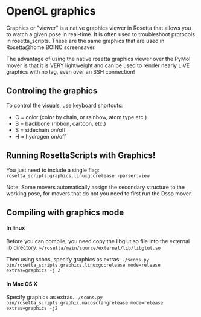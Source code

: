 OpenGL graphics
=====
Graphics or "viewer" is a native graphics viewer in Rosetta that allows you to watch a given pose in real-time. It is often used to troubleshoot protocols in rosetta_scripts. These are the same graphics that are used in Rosetta@home BOINC screensaver. 

The advantage of using the native rosetta graphics viewer over the PyMol mover is that it is VERY lightweight and can be used to render nearly LIVE graphics with no lag, even over an SSH connection!

## Controling the graphics
To control the visuals, use keyboard shortcuts:
* C = color (color by chain, or rainbow, atom type etc.)
* B = backbone (ribbon, cartoon, etc.)
* S = sidechain on/off
* H = hydrogen on/off

## Running RosettaScripts with Graphics!
You just need to include a single flag:
`rosetta_scripts.graphics.linuxgccrelease -parser:view`

Note: Some movers automatically assign the secondary structure to the working pose, for movers that do not you need to first run the Dssp mover.

## Compiling with graphics mode

#### In linux
Before you can compile, you need copy the libglut.so file into the external lib directory:
` ~/rosetta/main/source/external/lib/libglut.so `

Then using scons, specify graphics as extras:
`./scons.py bin/rosetta_scripts.graphics.linuxgccrelease mode=release extras=graphics -j 2`

#### In Mac OS X
Specify graphics as extras.
`./scons.py bin/rosetta_scripts.graphic.macosclangrelease mode=release extras=graphics -j2`
